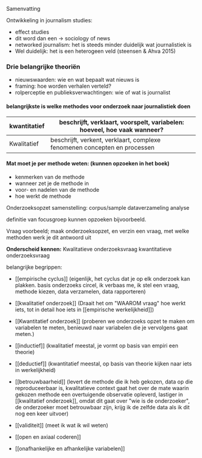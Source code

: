 Samenvatting

Ontwikkeling in journalism studies:
- effect studies
- dit word dan een -> sociology of news
- networked journalism: het is steeds minder duidelijk wat journalistiek is
- Wel duidelijk: het is een heterogeen veld (steensen & Ahva 2015)

### Drie belangrijke theoriën
- nieuwswaarden: wie en wat bepaalt wat nieuws is
- framing: hoe worden verhalen verteld?
- rolperceptie en publieksverwachtingen: wie of wat is journalist
#### belangrijkste is welke methodes voor onderzoek naar journalistiek doen

| kwantitatief | beschrijft, verklaart, voorspelt, variabelen: hoeveel, hoe vaak wanneer?  |
| ------------ | ------------------------------------------------------------------------- |
| Kwalitatief  | beschrijft, verkent, verklaart, complexe fenomenen concepten en processen | 

#### Mat moet je per methode weten: (kunnen opzoeken in het boek)
- kenmerken van de methode
- wanneer zet je de methode in
- voor- en nadelen van de methode
- hoe werkt de methode

Onderzoeksopzet
samenstelling: corpus/sample
dataverzameling
analyse

definitie van focusgroep kunnen opzoeken bijvoorbeeld.

Vraag voorbeeld; maak onderzoeksopzet, en verzin een vraag, met welke methoden werk je dit antwoord uit

**Onderscheid kennen:**
Kwalitatieve onderzoeksvraag
kwantitatieve onderzoeksvraag


belangrijke begrippen:
- [[empirische cyclus]] (eigenlijk, het cyclus dat je op elk onderzoek kan plakken. basis onderzoeks circel, ik verbaas me, ik stel een vraag, methode kiezen, data verzamelen, data rapporteren)
- [[kwalitatief onderzoek]] (Draait het om "WAAROM vraag" hoe werkt iets, tot in detail hoe iets in [[empirische werkelijkheid]])
- [[Kwantitatief onderzoek]] (proberen we onderzoeks opzet te maken om variabelen te meten, benieuwd naar variabelen die je vervolgens gaat meten.)

- [[inductief]] (kwalitatief meestal, je vormt op basis van empiri een theorie)
- [[deductief]] (kwantitatief meestal, op basis van theorie kijken naar iets in werkelijkheid)

- [[betrouwbaarheid]] (levert de methode die ik heb gekozen, data op die reproduceerbaar is, kwalitatieve context gaat het over de mate waarin gekozen methode een overtuigende observatie opleverd, lastiger in [[kwalitatief onderzoek]], omdat dit gaat over "wie is de onderzoeker", de onderzoeker moet betrouwbaar zijn, krijg ik de zelfde data als ik dit nog een keer uitvoer)
- [[validiteit]] (meet ik wat ik wil weten)

- [[open en axiaal coderen]]
- [[onafhankelijke en afhankelijke variabelen]]
